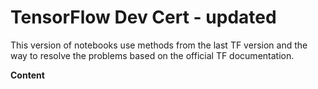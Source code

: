 # TensorFlow Dev Cert - updated

This version of notebooks use methods from the last TF version and the way to resolve the problems based on the official TF documentation.

**Content**

```{tableofcontents}
```
